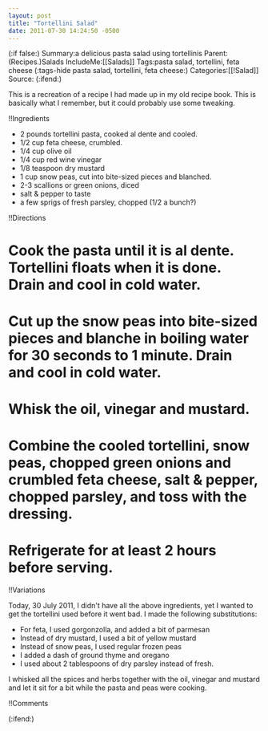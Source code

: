 ```yaml
---
layout: post
title: "Tortellini Salad"
date: 2011-07-30 14:24:50 -0500
---
```

(:if false:)
Summary:a delicious pasta salad using tortellinis
Parent:(Recipes.)Salads
IncludeMe:[[Salads]]
Tags:pasta salad, tortellini, feta cheese
(:tags-hide pasta salad, tortellini, feta cheese:)
Categories:[[!Salad]]
Source:
(:ifend:)



This is a recreation of a recipe I had made up in my old recipe book. This is basically what I remember, but it could probably use some tweaking.

!!Ingredients
* 2 pounds tortellini pasta, cooked al dente and cooled.
* 1/2 cup feta cheese, crumbled.
* 1/4 cup olive oil
* 1/4 cup red wine vinegar
* 1/8 teaspoon dry mustard
* 1 cup snow peas, cut into bite-sized pieces and blanched.
* 2-3 scallions or green onions, diced
* salt & pepper to taste
* a few sprigs of fresh parsley, chopped (1/2 a bunch?)

!!Directions
# Cook the pasta until it is al dente. Tortellini floats when it is done. Drain and cool in cold water.
# Cut up the snow peas into bite-sized pieces and blanche in boiling water for 30 seconds to 1 minute. Drain and cool in cold water.
# Whisk the oil, vinegar and mustard.
# Combine the cooled tortellini, snow peas, chopped green onions and crumbled feta cheese, salt & pepper, chopped parsley, and toss with the dressing.
# Refrigerate for at least 2 hours before serving.


!!Variations

Today, 30 July 2011, I didn't have all the above ingredients, yet I wanted to get the tortellini used before it went bad. I made the following substitutions:
* For feta, I used gorgonzolla, and added a bit of parmesan
* Instead of dry mustard, I used a bit of yellow mustard
* Instead of snow peas, I used regular frozen peas
* I added a dash of ground thyme and oregano
* I used about 2 tablespoons of dry parsley instead of fresh.

I whisked all the spices and herbs together with the oil, vinegar and mustard and let it sit for a bit while the pasta and peas were cooking.

!!Comments

(:ifend:)



